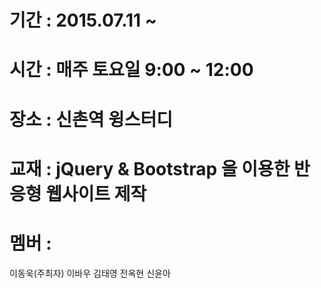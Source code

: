# 기간 : 2015.07.11 ~
# 시간 : 매주 토요일 9:00 ~ 12:00
# 장소 : 신촌역 윙스터디
# 교재 : jQuery & Bootstrap 을 이용한 반응형 웹사이트 제작
# 멤버 : 
이동욱(주최자)
이바우
김태영
전옥현
신윤아
